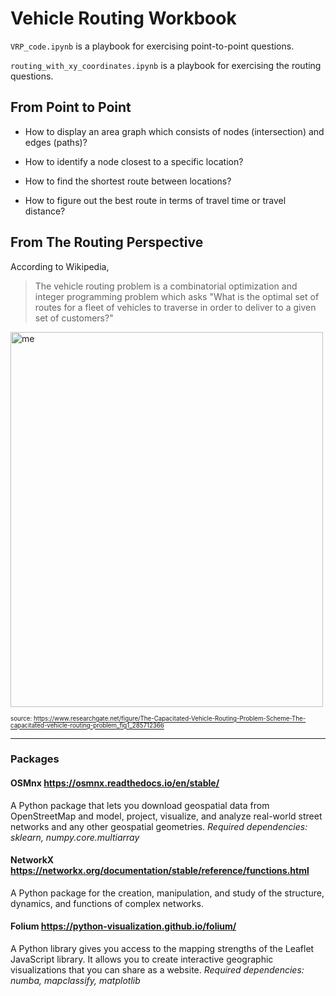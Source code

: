 # Vehicle Routing Workbook

`VRP_code.ipynb` is a playbook for exercising point-to-point questions.

`routing_with_xy_coordinates.ipynb` is a playbook for exercising the routing questions.

## From Point to Point 

- How to display an area graph which consists of nodes (intersection) and edges (paths)?

- How to identify a node closest to a specific location?

- How to find the shortest route between locations?

- How to figure out the best route in terms of travel time or travel distance?

## From The Routing Perspective

According to Wikipedia, 

> The vehicle routing problem is a combinatorial optimization and integer programming problem which asks "What is the optimal set of routes for a fleet of vehicles to traverse in order to deliver to a given set of customers?" 

<img src="https://github.com/kellychin79/vehicle_routing/blob/main/image.png" width="500" height="600" alt="me" />

<sub><sup>source: https://www.researchgate.net/figure/The-Capacitated-Vehicle-Routing-Problem-Scheme-The-capacitated-vehicle-routing-problem_fig1_285712366</sup></sub>

___


### Packages

#### OSMnx https://osmnx.readthedocs.io/en/stable/
 A Python package that lets you download geospatial data from OpenStreetMap and model, project, visualize, and analyze real-world street networks and any other geospatial geometries. 
*Required dependencies: sklearn, numpy.core.multiarray*

#### NetworkX https://networkx.org/documentation/stable/reference/functions.html
A Python package for the creation, manipulation, and study of the structure, dynamics, and functions of complex networks.

#### Folium https://python-visualization.github.io/folium/
A Python library gives you access to the mapping strengths of the Leaflet JavaScript library. It allows you to create interactive geographic visualizations that you can share as a website.
*Required dependencies: numba, mapclassify, matplotlib*

